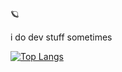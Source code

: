 🪐

i do dev stuff sometimes

[![Top Langs](https://github-readme-stats.vercel.app/api/top-langs/?username=tijnjh&layout=compact&dbsajkdbas)](https://github.com/anuraghazra/github-readme-stats)
